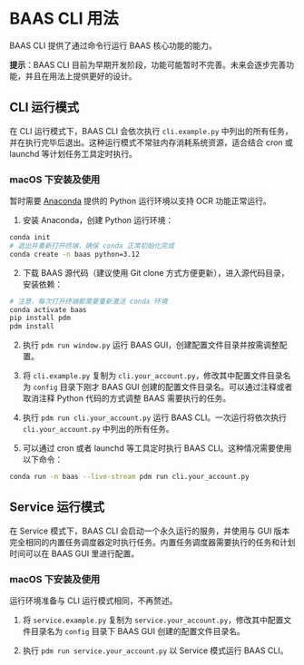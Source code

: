 # BAAS CLI 用法

BAAS CLI 提供了通过命令行运行 BAAS 核心功能的能力。

**提示**：BAAS CLI 目前为早期开发阶段，功能可能暂时不完善。未来会逐步完善功能，并且在用法上提供更好的设计。

## CLI 运行模式

在 CLI 运行模式下，BAAS CLI 会依次执行 `cli.example.py` 中列出的所有任务，并在执行完毕后退出。这种运行模式不常驻内存消耗系统资源，适合结合 cron 或 launchd 等计划任务工具定时执行。

### macOS 下安装及使用

暂时需要 [Anaconda](https://www.anaconda.com/) 提供的 Python 运行环境以支持 OCR 功能正常运行。

1. 安装 Anaconda，创建 Python 运行环境：

  ```bash
  conda init
  # 退出并重新打开终端，确保 conda 正常初始化完成
  conda create -n baas python=3.12
  ```

2. 下载 BAAS 源代码（建议使用 Git clone 方式方便更新），进入源代码目录，安装依赖：

  ```bash
  # 注意，每次打开终端都需要重新激活 conda 环境
  conda activate baas
  pip install pdm
  pdm install
  ```

2. 执行 `pdm run window.py` 运行 BAAS GUI，创建配置文件目录并按需调整配置。

3. 将 `cli.example.py` 复制为 `cli.your_account.py`，修改其中配置文件目录名为 `config` 目录下刚才 BAAS GUI 创建的配置文件目录名。可以通过注释或者取消注释 Python 代码的方式调整 BAAS 需要执行的任务。

4. 执行 `pdm run cli.your_account.py` 运行 BAAS CLI。一次运行将依次执行 `cli.your_account.py` 中列出的所有任务。

5. 可以通过 cron 或者 launchd 等工具定时执行 BAAS CLI。这种情况需要使用以下命令：

  ```bash
  conda run -n baas --live-stream pdm run cli.your_account.py
  ```

## Service 运行模式

在 Service 模式下，BAAS CLI 会启动一个永久运行的服务，并使用与 GUI 版本完全相同的内置任务调度器定时执行任务。内置任务调度器需要执行的任务和计划时间可以在 BAAS GUI 里进行配置。

### macOS 下安装及使用

运行环境准备与 CLI 运行模式相同，不再赘述。

1. 将 `service.example.py` 复制为 `service.your_account.py`，修改其中配置文件目录名为 `config` 目录下 BAAS GUI 创建的配置文件目录名。

2. 执行 `pdm run service.your_account.py` 以 Service 模式运行 BAAS CLI。

